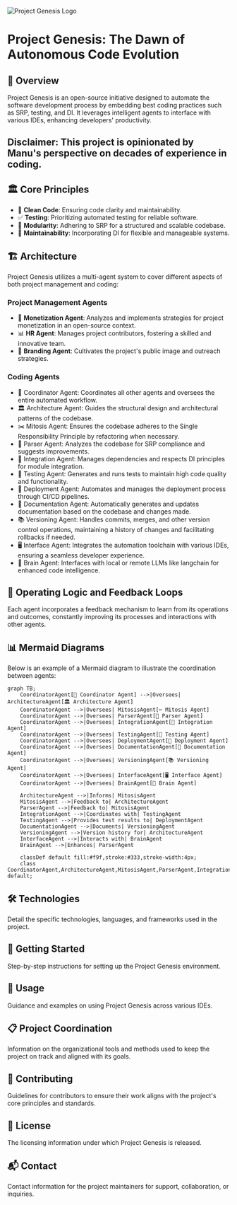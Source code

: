 ![Project Genesis Logo](https://cdn.leonardo.ai/users/ab17897b-be22-4e00-9ba2-0e8f7bcea180/generations/4fd1701e-0e49-40ba-bac2-ed30512a15b7/variations/Default_give_me_a_portrait_from_behind_of_a_hacker_on_a_laptop_3_4fd1701e-0e49-40ba-bac2-ed30512a15b7_1.jpg)

# Project Genesis: The Dawn of Autonomous Code Evolution

## 📜 Overview
Project Genesis is an open-source initiative designed to automate the software development process by embedding best coding practices such as SRP, testing, and DI. It leverages intelligent agents to interface with various IDEs, enhancing developers' productivity. 

## Disclaimer: This project is opinionated by Manu's perspective on decades of experience in coding.

## 🏛️ Core Principles
- 🧼 **Clean Code**: Ensuring code clarity and maintainability.
- ✅ **Testing**: Prioritizing automated testing for reliable software.
- 🧩 **Modularity**: Adhering to SRP for a structured and scalable codebase.
- 🔧 **Maintainability**: Incorporating DI for flexible and manageable systems.

## 🏗️ Architecture
Project Genesis utilizes a multi-agent system to cover different aspects of both project management and coding:

### Project Management Agents
- 💼 **Monetization Agent**: Analyzes and implements strategies for project monetization in an open-source context.
- 📊 **HR Agent**: Manages project contributors, fostering a skilled and innovative team.
- 🎨 **Branding Agent**: Cultivates the project's public image and outreach strategies.

### Coding Agents
- 🔄 Coordinator Agent: Coordinates all other agents and oversees the entire automated workflow.
- 🏛️ Architecture Agent: Guides the structural design and architectural patterns of the codebase.
- ✂️ Mitosis Agent: Ensures the codebase adheres to the Single Responsibility Principle by refactoring when necessary.
- 🤖 Parser Agent: Analyzes the codebase for SRP compliance and suggests improvements.
- 🔗 Integration Agent: Manages dependencies and respects DI principles for module integration.
- 🧪 Testing Agent: Generates and runs tests to maintain high code quality and functionality.
- 🚀 Deployment Agent: Automates and manages the deployment process through CI/CD pipelines.
- 📝 Documentation Agent: Automatically generates and updates documentation based on the codebase and changes made.
- 📚 Versioning Agent: Handles commits, merges, and other version control operations, maintaining a history of changes and facilitating rollbacks if needed.
- 🖥️ Interface Agent: Integrates the automation toolchain with various IDEs, ensuring a seamless developer experience.
- 🧠 Brain Agent: Interfaces with local or remote LLMs like langchain for enhanced code intelligence.


## 🔄 Operating Logic and Feedback Loops
Each agent incorporates a feedback mechanism to learn from its operations and outcomes, constantly improving its processes and interactions with other agents.

## 📊 Mermaid Diagrams
Below is an example of a Mermaid diagram to illustrate the coordination between agents:

```mermaid
graph TB;
    CoordinatorAgent[🔄 Coordinator Agent] -->|Oversees| ArchitectureAgent[🏛️ Architecture Agent]
    CoordinatorAgent -->|Oversees| MitosisAgent[✂️ Mitosis Agent]
    CoordinatorAgent -->|Oversees| ParserAgent[🤖 Parser Agent]
    CoordinatorAgent -->|Oversees| IntegrationAgent[🔗 Integration Agent]
    CoordinatorAgent -->|Oversees| TestingAgent[🧪 Testing Agent]
    CoordinatorAgent -->|Oversees| DeploymentAgent[🚀 Deployment Agent]
    CoordinatorAgent -->|Oversees| DocumentationAgent[📝 Documentation Agent]
    CoordinatorAgent -->|Oversees| VersioningAgent[📚 Versioning Agent]
    CoordinatorAgent -->|Oversees| InterfaceAgent[🖥️ Interface Agent]
    CoordinatorAgent -->|Oversees| BrainAgent[🧠 Brain Agent]

    ArchitectureAgent -->|Informs| MitosisAgent
    MitosisAgent -->|Feedback to| ArchitectureAgent
    ParserAgent -->|Feedback to| MitosisAgent
    IntegrationAgent -->|Coordinates with| TestingAgent
    TestingAgent -->|Provides test results to| DeploymentAgent
    DocumentationAgent -->|Documents| VersioningAgent
    VersioningAgent -->|Version history for| ArchitectureAgent
    InterfaceAgent -->|Interacts with| BrainAgent
    BrainAgent -->|Enhances| ParserAgent

    classDef default fill:#f9f,stroke:#333,stroke-width:4px;
    class CoordinatorAgent,ArchitectureAgent,MitosisAgent,ParserAgent,IntegrationAgent,TestingAgent,DeploymentAgent,DocumentationAgent,VersioningAgent,InterfaceAgent,BrainAgent default;
```

## 🛠️ Technologies
Detail the specific technologies, languages, and frameworks used in the project.

## 🚀 Getting Started
Step-by-step instructions for setting up the Project Genesis environment.

## 📖 Usage
Guidance and examples on using Project Genesis across various IDEs.

## 📋 Project Coordination
Information on the organizational tools and methods used to keep the project on track and aligned with its goals.

## 🤝 Contributing
Guidelines for contributors to ensure their work aligns with the project's core principles and standards.

## 📄 License
The licensing information under which Project Genesis is released.

## 📬 Contact
Contact information for the project maintainers for support, collaboration, or inquiries.


